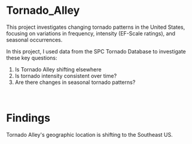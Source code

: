 # Tornado_Alley
This project investigates changing tornado patterns in the United States, focusing on variations in frequency, intensity (EF-Scale ratings), and seasonal occurrences.

In this project, I used data from the SPC Tornado Database to investigate these key questions: 

1. Is Tornado Alley shifting elsewhere
2. Is tornado intensity consistent over time?
3. Are there changes in seasonal tornado patterns?
<br>

# Findings
Tornado Alley's geographic location is shifting to the Southeast US.
